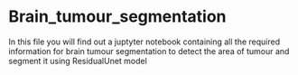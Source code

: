 # Brain_tumour_segmentation
In this file you will find out a juptyter notebook containing all the required information for brain tumour segmentation to detect the area of tumour and segment it using ResidualUnet model 
